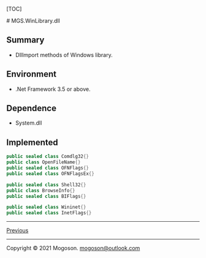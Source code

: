 [TOC]

﻿# MGS.WinLibrary.dll

## Summary

- DllImport methods of Windows library.

## Environment

- .Net Framework 3.5 or above.

## Dependence

- System.dll

## Implemented

```C#
public sealed class Comdlg32{}
public class OpenFileName{}
public sealed class OFNFlags{}
public sealed class OFNFlagsEx{}

public sealed class Shell32{}
public class BrowseInfo{}
public sealed class BIFlags{}

public sealed class Wininet{}
public sealed class InetFlags{}
```

------

[Previous](../../README.md)

------

Copyright © 2021 Mogoson.	mogoson@outlook.com